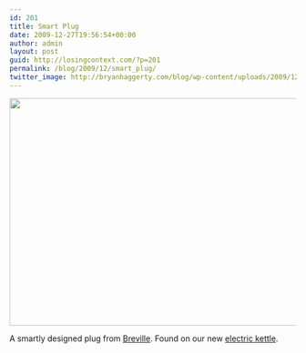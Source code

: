 ```yaml
---
id: 201
title: Smart Plug
date: 2009-12-27T19:56:54+00:00
author: admin
layout: post
guid: http://losingcontext.com/?p=201
permalink: /blog/2009/12/smart_plug/
twitter_image: http://bryanhaggerty.com/blog/wp-content/uploads/2009/12/breville-plug.jpg
---
```

<img src="http://bryanhaggerty.com/blog/wp-content/uploads/2009/12/breville-plug.jpg" alt="" width="600" height="400" class="image-centered" />

A smartly designed plug from [Breville](http://breville.com). Found on our new [electric kettle](http://www.brevilleusa.com/tea/ikon-electric-kettle-1-7.html).